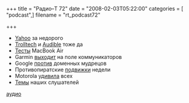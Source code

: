 +++
title = "Радио–Т 72"
date = "2008-02-03T05:22:00"
categories = [ "podcast",]
filename = "rt_podcast72"

+++

- [Yahoo](http://lenta.ru/news/2008/02/01/microsoft/) за недорого
- [Trolltech](http://www.opennet.ru/opennews/art.shtml?num=13890) и [Audible](http://moskalyuk.name/1074) тоже да
- [Тесты](http://www.maccentre.ru/news/28408) MacBook Air
- Garmin [выходит](http://gizmodo.com/350894/garmin-goes-beyond-portable-navi-with-nvifone) на поле коммуникаторов
- Google [против](http://net.compulenta.ru/346530/) доменных мудрецов
- Противопиратские [подвижки](http://net.compulenta.ru/346974/) недели
- Motorola [удивила](http://techlabs.by/news/hardware/21968.html) всех
- [Темы](http://radio-t.com/temi_dlja_vipuskov/temyi-dlya-72/) наших слушателей

[аудио](http://cdn.radio-t.com/rt_podcast72.mp3)
<audio src="http://cdn.radio-t.com/rt_podcast72.mp3" preload="none"></audio>